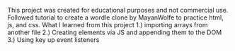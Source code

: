 This project was created for educational purposes and not commercial use. Followed tutorial to create a wordle clone by MayanWolfe to practice html, js, and css.
What I learned from this project
 1.) importing arrays from another file
 2.) Creating elements via JS and appending them to the DOM
 3.) Using key up event listeners